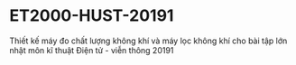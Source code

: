 # ET2000-HUST-20191
Thiết kế máy đo chất lượng không khí và máy lọc không khí cho bài tập lớn nhật môn kĩ thuật Điện tử - viễn thông 20191
